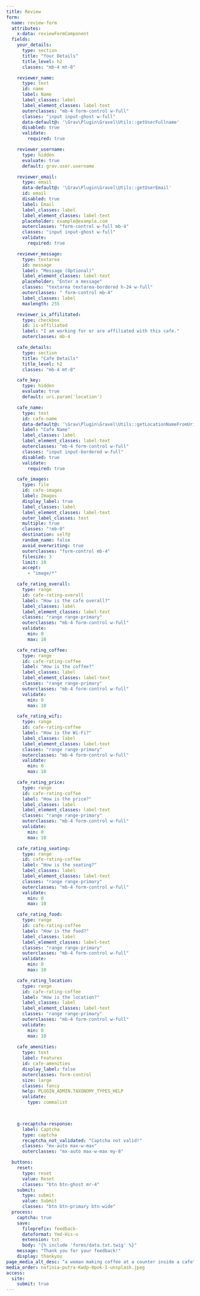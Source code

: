 ```yaml
---
title: Review
form:
  name: review-form
  attributes:
    x-data: reviewFormComponent
  fields:
    your_details:
      type: section
      title: "Your Details"
      title_level: h2
      classes: "mb-4 mt-8"

    reviewer_name:
      type: text
      id: name
      label: Name
      label_classes: label
      label_element_classes: label-text
      outerclasses: "mb-4 form-control w-full"
      classes: "input input-ghost w-full"
      data-default@: '\Grav\Plugin\Gravel\Utils::getUserFullname'
      disabled: true
      validate:
        required: true

    reviewer_username:
      type: hidden
      evaluate: true
      default: grav.user.username

    reviewer_email:
      type: email
      data-default@: '\Grav\Plugin\Gravel\Utils::getUserEmail'
      id: email
      disabled: true
      label: Email
      label_classes: label
      label_element_classes: label-text
      placeholder: example@example.com
      outerclasses: "form-control w-full mb-4"
      classes: "input input-ghost w-full"
      validate:
        required: true

    reviewer_message:
      type: textarea
      id: message
      label: "Message (Optional)"
      label_element_classes: label-text
      placeholder: "Enter a message"
      classes: "textarea textarea-bordered h-24 w-full"
      outerclasses: " form-control mb-4"
      label_classes: label
      maxlength: 255

    reviewer_is_affilitated:
      type: checkbox
      id: is-affiliated
      label: "I am working for or are affiliated with this cafe."
      outerclasses: mb-4

    cafe_details:
      type: section
      title: "Cafe Details"
      title_level: h2
      classes: "mb-4 mt-8"

    cafe_key:
      type: hidden
      evaluate: true
      default: uri.param('location')

    cafe_name:
      type: text
      id: cafe-name
      data-default@: '\Grav\Plugin\Gravel\Utils::getLocationNameFromUri'
      label: "Cafe Name"
      label_classes: label
      label_element_classes: label-text
      outerclasses: "mb-4 form-control w-full"
      classes: "input input-bordered w-full"
      disabled: true
      validate:
        required: true

    cafe_images:
      type: file
      id: cafe-images
      label: Images
      display_label: true
      label_classes: label
      label_element_classes: label-text
      outer_label_classes: test
      multiple: true
      classes: "!mb-0"
      destination: self@
      random_name: false
      avoid_overwriting: true
      outerclasses: "form-control mb-4"
      filesize: 3
      limit: 10
      accept:
        - "image/*"

    cafe_rating_overall:
      type: range
      id: cafe-rating-overall
      label: "How is the cafe overall?"
      label_classes: label
      label_element_classes: label-text
      classes: "range range-primary"
      outerclasses: "mb-4 form-control w-full"
      validate:
        min: 0
        max: 10

    cafe_rating_coffee:
      type: range
      id: cafe-rating-coffee
      label: "How is the coffee?"
      label_classes: label
      label_element_classes: label-text
      classes: "range range-primary"
      outerclasses: "mb-4 form-control w-full"
      validate:
        min: 0
        max: 10

    cafe_rating_wifi:
      type: range
      id: cafe-rating-coffee
      label: "How is the Wi-Fi?"
      label_classes: label
      label_element_classes: label-text
      classes: "range range-primary"
      outerclasses: "mb-4 form-control w-full"
      validate:
        min: 0
        max: 10

    cafe_rating_price:
      type: range
      id: cafe-rating-coffee
      label: "How is the price?"
      label_classes: label
      label_element_classes: label-text
      classes: "range range-primary"
      outerclasses: "mb-4 form-control w-full"
      validate:
        min: 0
        max: 10

    cafe_rating_seating:
      type: range
      id: cafe-rating-coffee
      label: "How is the seating?"
      label_classes: label
      label_element_classes: label-text
      classes: "range range-primary"
      outerclasses: "mb-4 form-control w-full"
      validate:
        min: 0
        max: 10

    cafe_rating_food:
      type: range
      id: cafe-rating-coffee
      label: "How is the food?"
      label_classes: label
      label_element_classes: label-text
      classes: "range range-primary"
      outerclasses: "mb-4 form-control w-full"
      validate:
        min: 0
        max: 10

    cafe_rating_location:
      type: range
      id: cafe-rating-coffee
      label: "How is the location?"
      label_classes: label
      label_element_classes: label-text
      classes: "range range-primary"
      outerclasses: "mb-4 form-control w-full"
      validate:
        min: 0
        max: 10
        
    cafe_amenities:
      type: text
      label: Features
      id: cafe-amenities
      display_label: false
      outerclasses: form-control
      size: large
      classes: fancy
      help: PLUGIN_ADMIN.TAXONOMY_TYPES_HELP
      validate:
        type: commalist

    

    g-recaptcha-response:
      label: Captcha
      type: captcha
      recaptcha_not_validated: "Captcha not valid!"
      classes: "mx-auto max-w-max"
      outerclasses: "mx-auto max-w-max my-8"

  buttons:
    reset:
      type: reset
      value: Reset
      classes: "btn btn-ghost mr-4"
    submit:
      type: submit
      value: Submit
      classes: "btn btn-primary btn-wide"
  process:
    captcha: true
    save:
      fileprefix: feedback-
      dateformat: Ymd-His-u
      extension: txt
      body: "{% include 'forms/data.txt.twig' %}"
    message: "Thank you for your feedback!"
    display: thankyou
page_media_alt_desc: "a woman making coffee at a counter inside a cafe"
media_order: nafinia-putra-Kwdp-0pok-I-unsplash.jpeg
access:
  site:
    submit: true
---
```

